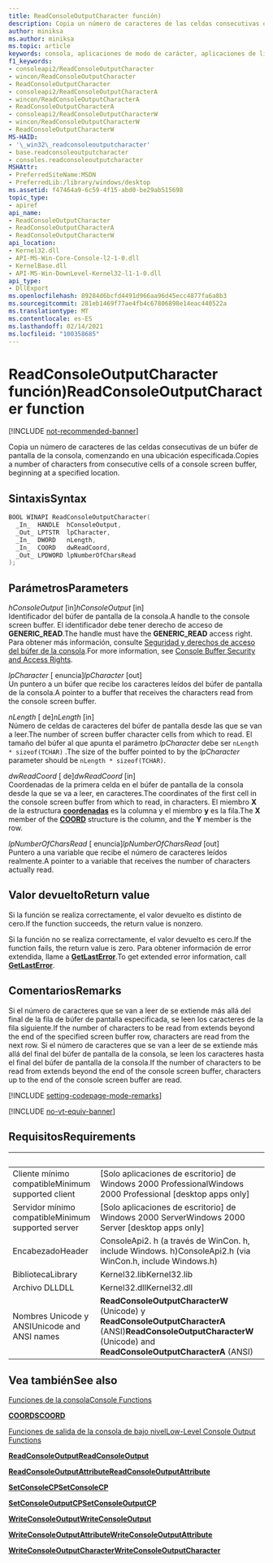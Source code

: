 ```yaml
---
title: ReadConsoleOutputCharacter función)
description: Copia un número de caracteres de las celdas consecutivas de un búfer de pantalla de la consola, comenzando en una ubicación especificada.
author: miniksa
ms.author: miniksa
ms.topic: article
keywords: consola, aplicaciones de modo de carácter, aplicaciones de línea de comandos, aplicaciones de terminal, API de consola
f1_keywords:
- consoleapi2/ReadConsoleOutputCharacter
- wincon/ReadConsoleOutputCharacter
- ReadConsoleOutputCharacter
- consoleapi2/ReadConsoleOutputCharacterA
- wincon/ReadConsoleOutputCharacterA
- ReadConsoleOutputCharacterA
- consoleapi2/ReadConsoleOutputCharacterW
- wincon/ReadConsoleOutputCharacterW
- ReadConsoleOutputCharacterW
MS-HAID:
- '\_win32\_readconsoleoutputcharacter'
- base.readconsoleoutputcharacter
- consoles.readconsoleoutputcharacter
MSHAttr:
- PreferredSiteName:MSDN
- PreferredLib:/library/windows/desktop
ms.assetid: f47464a9-6c59-4f15-abd0-be29ab515698
topic_type:
- apiref
api_name:
- ReadConsoleOutputCharacter
- ReadConsoleOutputCharacterA
- ReadConsoleOutputCharacterW
api_location:
- Kernel32.dll
- API-MS-Win-Core-Console-l2-1-0.dll
- KernelBase.dll
- API-MS-Win-DownLevel-Kernel32-l1-1-0.dll
api_type:
- DllExport
ms.openlocfilehash: 89284d6bcfd4491d966aa96d45ecc4877fa6a8b3
ms.sourcegitcommit: 281eb1469f77ae4fb4c67806898e14eac440522a
ms.translationtype: MT
ms.contentlocale: es-ES
ms.lasthandoff: 02/14/2021
ms.locfileid: "100358685"
---
```

# <a name="readconsoleoutputcharacter-function"></a><span data-ttu-id="35618-104">ReadConsoleOutputCharacter función)</span><span class="sxs-lookup"><span data-stu-id="35618-104">ReadConsoleOutputCharacter function</span></span>

[!INCLUDE [not-recommended-banner](./includes/not-recommended-banner.md)]

<span data-ttu-id="35618-105">Copia un número de caracteres de las celdas consecutivas de un búfer de pantalla de la consola, comenzando en una ubicación especificada.</span><span class="sxs-lookup"><span data-stu-id="35618-105">Copies a number of characters from consecutive cells of a console screen buffer, beginning at a specified location.</span></span>

## <a name="syntax"></a><span data-ttu-id="35618-106">Sintaxis</span><span class="sxs-lookup"><span data-stu-id="35618-106">Syntax</span></span>

```C
BOOL WINAPI ReadConsoleOutputCharacter(
  _In_  HANDLE  hConsoleOutput,
  _Out_ LPTSTR  lpCharacter,
  _In_  DWORD   nLength,
  _In_  COORD   dwReadCoord,
  _Out_ LPDWORD lpNumberOfCharsRead
);
```

## <a name="parameters"></a><span data-ttu-id="35618-107">Parámetros</span><span class="sxs-lookup"><span data-stu-id="35618-107">Parameters</span></span>

<span data-ttu-id="35618-108">*hConsoleOutput* \[in\]</span><span class="sxs-lookup"><span data-stu-id="35618-108">*hConsoleOutput* \[in\]</span></span>  
<span data-ttu-id="35618-109">Identificador del búfer de pantalla de la consola.</span><span class="sxs-lookup"><span data-stu-id="35618-109">A handle to the console screen buffer.</span></span> <span data-ttu-id="35618-110">El identificador debe tener derecho de acceso de **GENERIC\_READ**.</span><span class="sxs-lookup"><span data-stu-id="35618-110">The handle must have the **GENERIC\_READ** access right.</span></span> <span data-ttu-id="35618-111">Para obtener más información, consulte [Seguridad y derechos de acceso del búfer de la consola](console-buffer-security-and-access-rights.md).</span><span class="sxs-lookup"><span data-stu-id="35618-111">For more information, see [Console Buffer Security and Access Rights](console-buffer-security-and-access-rights.md).</span></span>

<span data-ttu-id="35618-112">*lpCharacter* \[ enuncia\]</span><span class="sxs-lookup"><span data-stu-id="35618-112">*lpCharacter* \[out\]</span></span>  
<span data-ttu-id="35618-113">Un puntero a un búfer que recibe los caracteres leídos del búfer de pantalla de la consola.</span><span class="sxs-lookup"><span data-stu-id="35618-113">A pointer to a buffer that receives the characters read from the console screen buffer.</span></span>

<span data-ttu-id="35618-114">*nLength* \[ de\]</span><span class="sxs-lookup"><span data-stu-id="35618-114">*nLength* \[in\]</span></span>  
<span data-ttu-id="35618-115">Número de celdas de caracteres del búfer de pantalla desde las que se van a leer.</span><span class="sxs-lookup"><span data-stu-id="35618-115">The number of screen buffer character cells from which to read.</span></span> <span data-ttu-id="35618-116">El tamaño del búfer al que apunta el parámetro *lpCharacter* debe ser `nLength * sizeof(TCHAR)` .</span><span class="sxs-lookup"><span data-stu-id="35618-116">The size of the buffer pointed to by the *lpCharacter* parameter should be `nLength * sizeof(TCHAR)`.</span></span>

<span data-ttu-id="35618-117">*dwReadCoord* \[ de\]</span><span class="sxs-lookup"><span data-stu-id="35618-117">*dwReadCoord* \[in\]</span></span>  
<span data-ttu-id="35618-118">Coordenadas de la primera celda en el búfer de pantalla de la consola desde la que se va a leer, en caracteres.</span><span class="sxs-lookup"><span data-stu-id="35618-118">The coordinates of the first cell in the console screen buffer from which to read, in characters.</span></span> <span data-ttu-id="35618-119">El miembro **X** de la estructura [**coordenadas**](coord-str.md) es la columna y el miembro **y** es la fila.</span><span class="sxs-lookup"><span data-stu-id="35618-119">The **X** member of the [**COORD**](coord-str.md) structure is the column, and the **Y** member is the row.</span></span>

<span data-ttu-id="35618-120">*lpNumberOfCharsRead* \[ enuncia\]</span><span class="sxs-lookup"><span data-stu-id="35618-120">*lpNumberOfCharsRead* \[out\]</span></span>  
<span data-ttu-id="35618-121">Puntero a una variable que recibe el número de caracteres leídos realmente.</span><span class="sxs-lookup"><span data-stu-id="35618-121">A pointer to a variable that receives the number of characters actually read.</span></span>

## <a name="return-value"></a><span data-ttu-id="35618-122">Valor devuelto</span><span class="sxs-lookup"><span data-stu-id="35618-122">Return value</span></span>

<span data-ttu-id="35618-123">Si la función se realiza correctamente, el valor devuelto es distinto de cero.</span><span class="sxs-lookup"><span data-stu-id="35618-123">If the function succeeds, the return value is nonzero.</span></span>

<span data-ttu-id="35618-124">Si la función no se realiza correctamente, el valor devuelto es cero.</span><span class="sxs-lookup"><span data-stu-id="35618-124">If the function fails, the return value is zero.</span></span> <span data-ttu-id="35618-125">Para obtener información de error extendida, llame a [**GetLastError**](/windows/win32/api/errhandlingapi/nf-errhandlingapi-getlasterror).</span><span class="sxs-lookup"><span data-stu-id="35618-125">To get extended error information, call [**GetLastError**](/windows/win32/api/errhandlingapi/nf-errhandlingapi-getlasterror).</span></span>

## <a name="remarks"></a><span data-ttu-id="35618-126">Comentarios</span><span class="sxs-lookup"><span data-stu-id="35618-126">Remarks</span></span>

<span data-ttu-id="35618-127">Si el número de caracteres que se van a leer de se extiende más allá del final de la fila de búfer de pantalla especificada, se leen los caracteres de la fila siguiente.</span><span class="sxs-lookup"><span data-stu-id="35618-127">If the number of characters to be read from extends beyond the end of the specified screen buffer row, characters are read from the next row.</span></span> <span data-ttu-id="35618-128">Si el número de caracteres que se van a leer de se extiende más allá del final del búfer de pantalla de la consola, se leen los caracteres hasta el final del búfer de pantalla de la consola.</span><span class="sxs-lookup"><span data-stu-id="35618-128">If the number of characters to be read from extends beyond the end of the console screen buffer, characters up to the end of the console screen buffer are read.</span></span>

[!INCLUDE [setting-codepage-mode-remarks](./includes/setting-codepage-mode-remarks.md)]

[!INCLUDE [no-vt-equiv-banner](./includes/no-vt-equiv-banner.md)]

## <a name="requirements"></a><span data-ttu-id="35618-129">Requisitos</span><span class="sxs-lookup"><span data-stu-id="35618-129">Requirements</span></span>

| &nbsp; | &nbsp; |
|-|-|
| <span data-ttu-id="35618-130">Cliente mínimo compatible</span><span class="sxs-lookup"><span data-stu-id="35618-130">Minimum supported client</span></span> | <span data-ttu-id="35618-131">\[Solo aplicaciones de escritorio\] de Windows 2000 Professional</span><span class="sxs-lookup"><span data-stu-id="35618-131">Windows 2000 Professional \[desktop apps only\]</span></span> |
| <span data-ttu-id="35618-132">Servidor mínimo compatible</span><span class="sxs-lookup"><span data-stu-id="35618-132">Minimum supported server</span></span> | <span data-ttu-id="35618-133">\[Solo aplicaciones de escritorio\] de Windows 2000 Server</span><span class="sxs-lookup"><span data-stu-id="35618-133">Windows 2000 Server \[desktop apps only\]</span></span> |
| <span data-ttu-id="35618-134">Encabezado</span><span class="sxs-lookup"><span data-stu-id="35618-134">Header</span></span> | <span data-ttu-id="35618-135">ConsoleApi2. h (a través de WinCon. h, include Windows. h)</span><span class="sxs-lookup"><span data-stu-id="35618-135">ConsoleApi2.h (via WinCon.h, include Windows.h)</span></span> |
| <span data-ttu-id="35618-136">Biblioteca</span><span class="sxs-lookup"><span data-stu-id="35618-136">Library</span></span> | <span data-ttu-id="35618-137">Kernel32.lib</span><span class="sxs-lookup"><span data-stu-id="35618-137">Kernel32.lib</span></span> |
| <span data-ttu-id="35618-138">Archivo DLL</span><span class="sxs-lookup"><span data-stu-id="35618-138">DLL</span></span> | <span data-ttu-id="35618-139">Kernel32.dll</span><span class="sxs-lookup"><span data-stu-id="35618-139">Kernel32.dll</span></span> |
| <span data-ttu-id="35618-140">Nombres Unicode y ANSI</span><span class="sxs-lookup"><span data-stu-id="35618-140">Unicode and ANSI names</span></span> | <span data-ttu-id="35618-141">**ReadConsoleOutputCharacterW** (Unicode) y **ReadConsoleOutputCharacterA** (ANSI)</span><span class="sxs-lookup"><span data-stu-id="35618-141">**ReadConsoleOutputCharacterW** (Unicode) and **ReadConsoleOutputCharacterA** (ANSI)</span></span> |

## <a name="see-also"></a><span data-ttu-id="35618-142">Vea también</span><span class="sxs-lookup"><span data-stu-id="35618-142">See also</span></span>

[<span data-ttu-id="35618-143">Funciones de la consola</span><span class="sxs-lookup"><span data-stu-id="35618-143">Console Functions</span></span>](console-functions.md)

[<span data-ttu-id="35618-144">**COORDS**</span><span class="sxs-lookup"><span data-stu-id="35618-144">**COORD**</span></span>](coord-str.md)

[<span data-ttu-id="35618-145">Funciones de salida de la consola de bajo nivel</span><span class="sxs-lookup"><span data-stu-id="35618-145">Low-Level Console Output Functions</span></span>](low-level-console-output-functions.md)

[<span data-ttu-id="35618-146">**ReadConsoleOutput**</span><span class="sxs-lookup"><span data-stu-id="35618-146">**ReadConsoleOutput**</span></span>](readconsoleoutput.md)

[<span data-ttu-id="35618-147">**ReadConsoleOutputAttribute**</span><span class="sxs-lookup"><span data-stu-id="35618-147">**ReadConsoleOutputAttribute**</span></span>](readconsoleoutputattribute.md)

[<span data-ttu-id="35618-148">**SetConsoleCP**</span><span class="sxs-lookup"><span data-stu-id="35618-148">**SetConsoleCP**</span></span>](setconsolecp.md)

[<span data-ttu-id="35618-149">**SetConsoleOutputCP**</span><span class="sxs-lookup"><span data-stu-id="35618-149">**SetConsoleOutputCP**</span></span>](setconsoleoutputcp.md)

[<span data-ttu-id="35618-150">**WriteConsoleOutput**</span><span class="sxs-lookup"><span data-stu-id="35618-150">**WriteConsoleOutput**</span></span>](writeconsoleoutput.md)

[<span data-ttu-id="35618-151">**WriteConsoleOutputAttribute**</span><span class="sxs-lookup"><span data-stu-id="35618-151">**WriteConsoleOutputAttribute**</span></span>](writeconsoleoutputattribute.md)

[<span data-ttu-id="35618-152">**WriteConsoleOutputCharacter**</span><span class="sxs-lookup"><span data-stu-id="35618-152">**WriteConsoleOutputCharacter**</span></span>](writeconsoleoutputcharacter.md)